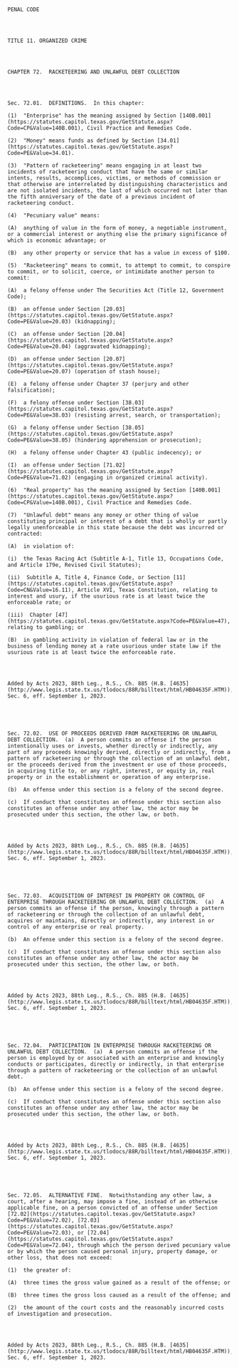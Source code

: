﻿
    
    
    	
    					
    
    
    PENAL CODE
    
      
    
    
    TITLE 11. ORGANIZED CRIME
    
      
    
    
    CHAPTER 72.  RACKETEERING AND UNLAWFUL DEBT COLLECTION
    
      
    
    
    Sec. 72.01.  DEFINITIONS.  In this chapter:
    
    (1)  "Enterprise" has the meaning assigned by Section [140B.001](https://statutes.capitol.texas.gov/GetStatute.aspx?Code=CP&Value=140B.001), Civil Practice and Remedies Code.
    
    (2)  "Money" means funds as defined by Section [34.01](https://statutes.capitol.texas.gov/GetStatute.aspx?Code=PE&Value=34.01).
    
    (3)  "Pattern of racketeering" means engaging in at least two incidents of racketeering conduct that have the same or similar intents, results, accomplices, victims, or methods of commission or that otherwise are interrelated by distinguishing characteristics and are not isolated incidents, the last of which occurred not later than the fifth anniversary of the date of a previous incident of racketeering conduct.
    
    (4)  "Pecuniary value" means:
    
    (A)  anything of value in the form of money, a negotiable instrument, or a commercial interest or anything else the primary significance of which is economic advantage; or
    
    (B)  any other property or service that has a value in excess of $100.
    
    (5)  "Racketeering" means to commit, to attempt to commit, to conspire to commit, or to solicit, coerce, or intimidate another person to commit:
    
    (A)  a felony offense under The Securities Act (Title 12, Government Code);
    
    (B)  an offense under Section [20.03](https://statutes.capitol.texas.gov/GetStatute.aspx?Code=PE&Value=20.03) (kidnapping);
    
    (C)  an offense under Section [20.04](https://statutes.capitol.texas.gov/GetStatute.aspx?Code=PE&Value=20.04) (aggravated kidnapping);
    
    (D)  an offense under Section [20.07](https://statutes.capitol.texas.gov/GetStatute.aspx?Code=PE&Value=20.07) (operation of stash house);
    
    (E)  a felony offense under Chapter 37 (perjury and other falsification);
    
    (F)  a felony offense under Section [38.03](https://statutes.capitol.texas.gov/GetStatute.aspx?Code=PE&Value=38.03) (resisting arrest, search, or transportation);
    
    (G)  a felony offense under Section [38.05](https://statutes.capitol.texas.gov/GetStatute.aspx?Code=PE&Value=38.05) (hindering apprehension or prosecution);
    
    (H)  a felony offense under Chapter 43 (public indecency); or
    
    (I)  an offense under Section [71.02](https://statutes.capitol.texas.gov/GetStatute.aspx?Code=PE&Value=71.02) (engaging in organized criminal activity).
    
    (6)  "Real property" has the meaning assigned by Section [140B.001](https://statutes.capitol.texas.gov/GetStatute.aspx?Code=CP&Value=140B.001), Civil Practice and Remedies Code.
    
    (7)  "Unlawful debt" means any money or other thing of value constituting principal or interest of a debt that is wholly or partly legally unenforceable in this state because the debt was incurred or contracted:
    
    (A)  in violation of:
    
    (i)  the Texas Racing Act (Subtitle A-1, Title 13, Occupations Code, and Article 179e, Revised Civil Statutes);
    
    (ii)  Subtitle A, Title 4, Finance Code, or Section [11](https://statutes.capitol.texas.gov/GetStatute.aspx?Code=CN&Value=16.11), Article XVI, Texas Constitution, relating to interest and usury, if the usurious rate is at least twice the enforceable rate; or
    
    (iii)  Chapter [47](https://statutes.capitol.texas.gov/GetStatute.aspx?Code=PE&Value=47), relating to gambling; or
    
    (B)  in gambling activity in violation of federal law or in the business of lending money at a rate usurious under state law if the usurious rate is at least twice the enforceable rate.
    
    
    
    
    Added by Acts 2023, 88th Leg., R.S., Ch. 885 (H.B. [4635](http://www.legis.state.tx.us/tlodocs/88R/billtext/html/HB04635F.HTM)), Sec. 6, eff. September 1, 2023.
    
    
    
    
    
    Sec. 72.02.  USE OF PROCEEDS DERIVED FROM RACKETEERING OR UNLAWFUL DEBT COLLECTION.  (a)  A person commits an offense if the person intentionally uses or invests, whether directly or indirectly, any part of any proceeds knowingly derived, directly or indirectly, from a pattern of racketeering or through the collection of an unlawful debt, or the proceeds derived from the investment or use of those proceeds, in acquiring title to, or any right, interest, or equity in, real property or in the establishment or operation of any enterprise.
    
    (b)  An offense under this section is a felony of the second degree.
    
    (c)  If conduct that constitutes an offense under this section also constitutes an offense under any other law, the actor may be prosecuted under this section, the other law, or both.
    
    
    
    
    Added by Acts 2023, 88th Leg., R.S., Ch. 885 (H.B. [4635](http://www.legis.state.tx.us/tlodocs/88R/billtext/html/HB04635F.HTM)), Sec. 6, eff. September 1, 2023.
    
    
    
    
    
    Sec. 72.03.  ACQUISITION OF INTEREST IN PROPERTY OR CONTROL OF ENTERPRISE THROUGH RACKETEERING OR UNLAWFUL DEBT COLLECTION.  (a)  A person commits an offense if the person, knowingly through a pattern of racketeering or through the collection of an unlawful debt, acquires or maintains, directly or indirectly, any interest in or control of any enterprise or real property.
    
    (b)  An offense under this section is a felony of the second degree.
    
    (c)  If conduct that constitutes an offense under this section also constitutes an offense under any other law, the actor may be prosecuted under this section, the other law, or both.
    
    
    
    
    Added by Acts 2023, 88th Leg., R.S., Ch. 885 (H.B. [4635](http://www.legis.state.tx.us/tlodocs/88R/billtext/html/HB04635F.HTM)), Sec. 6, eff. September 1, 2023.
    
    
    
    
    
    Sec. 72.04.  PARTICIPATION IN ENTERPRISE THROUGH RACKETEERING OR UNLAWFUL DEBT COLLECTION.  (a)  A person commits an offense if the person is employed by or associated with an enterprise and knowingly conducts or participates, directly or indirectly, in that enterprise through a pattern of racketeering or the collection of an unlawful debt.
    
    (b)  An offense under this section is a felony of the second degree.
    
    (c)  If conduct that constitutes an offense under this section also constitutes an offense under any other law, the actor may be prosecuted under this section, the other law, or both.
    
    
    
    
    Added by Acts 2023, 88th Leg., R.S., Ch. 885 (H.B. [4635](http://www.legis.state.tx.us/tlodocs/88R/billtext/html/HB04635F.HTM)), Sec. 6, eff. September 1, 2023.
    
    
    
    
    
    Sec. 72.05.  ALTERNATIVE FINE.  Notwithstanding any other law, a court, after a hearing, may impose a fine, instead of an otherwise applicable fine, on a person convicted of an offense under Section [72.02](https://statutes.capitol.texas.gov/GetStatute.aspx?Code=PE&Value=72.02), [72.03](https://statutes.capitol.texas.gov/GetStatute.aspx?Code=PE&Value=72.03), or [72.04](https://statutes.capitol.texas.gov/GetStatute.aspx?Code=PE&Value=72.04), through which the person derived pecuniary value or by which the person caused personal injury, property damage, or other loss, that does not exceed:
    
    (1)  the greater of:
    
    (A)  three times the gross value gained as a result of the offense; or
    
    (B)  three times the gross loss caused as a result of the offense; and
    
    (2)  the amount of the court costs and the reasonably incurred costs of investigation and prosecution.
    
    
    
    
    Added by Acts 2023, 88th Leg., R.S., Ch. 885 (H.B. [4635](http://www.legis.state.tx.us/tlodocs/88R/billtext/html/HB04635F.HTM)), Sec. 6, eff. September 1, 2023.
    
    
    
    
    				

